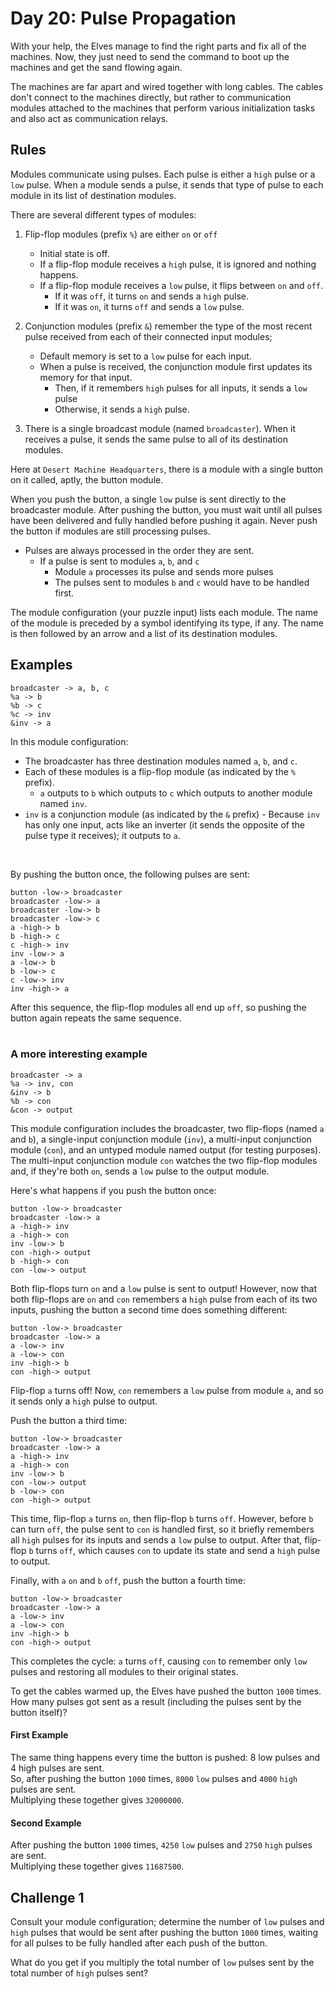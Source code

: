 # Day 20: Pulse Propagation

With your help, the Elves manage to find the right parts and fix all of the machines. Now, they just need to send the command to boot up the machines and get the sand flowing again.

The machines are far apart and wired together with long cables. The cables don't connect to the machines directly, but rather to communication modules attached to the machines that perform various initialization tasks and also act as communication relays.

## Rules

Modules communicate using pulses. Each pulse is either a `high` pulse or a `low` pulse. When a module sends a pulse, it sends that type of pulse to each module in its list of destination modules.

There are several different types of modules:

1. Flip-flop modules (prefix `%`) are either `on` or `off`
    - Initial state is off.  
    - If a flip-flop module receives a `high` pulse, it is ignored and nothing happens.  
    - If a flip-flop module receives a `low` pulse, it flips between `on` and `off`.  
        - If it was `off`, it turns `on` and sends a `high` pulse. 
        - If it was `on`, it turns `off` and sends a `low` pulse.

2. Conjunction modules (prefix `&`) remember the type of the most recent pulse received from each of their connected input modules;
    - Default memory is set to a `low` pulse for each input. 
    - When a pulse is received, the conjunction module first updates its memory for that input. 
        - Then, if it remembers `high` pulses for all inputs, it sends a `low` pulse
        - Otherwise, it sends a `high` pulse.

3. There is a single broadcast module (named `broadcaster`). When it receives a pulse, it sends the same pulse to all of its destination modules.

Here at `Desert Machine Headquarters`, there is a module with a single button on it called, aptly, the button module.  

When you push the button, a single `low` pulse is sent directly to the broadcaster module. After pushing the button, you must wait until all pulses have been delivered and fully handled before pushing it again. Never push the button if modules are still processing pulses.
- Pulses are always processed in the order they are sent.
    - If a pulse is sent to modules `a`, `b`, and `c`
        - Module `a` processes its pulse and sends more pulses
        - The pulses sent to modules `b` and `c` would have to be handled first.

The module configuration (your puzzle input) lists each module. The name of the module is preceded by a symbol identifying its type, if any. The name is then followed by an arrow and a list of its destination modules.

## Examples

```
broadcaster -> a, b, c
%a -> b
%b -> c
%c -> inv
&inv -> a
```

In this module configuration: 
- The broadcaster has three destination modules named `a`, `b`, and `c`.
- Each of these modules is a flip-flop module (as indicated by the `%` prefix). 
    - `a` outputs to `b` which outputs to `c` which outputs to another module named `inv`. 
- `inv` is a conjunction module (as indicated by the `&` prefix)
        - Because `inv` has only one input, acts like an inverter (it sends the opposite of the pulse type it receives); it outputs to `a`.

<br>

By pushing the button once, the following pulses are sent:

```
button -low-> broadcaster
broadcaster -low-> a
broadcaster -low-> b
broadcaster -low-> c
a -high-> b
b -high-> c
c -high-> inv
inv -low-> a
a -low-> b
b -low-> c
c -low-> inv
inv -high-> a
```

After this sequence, the flip-flop modules all end up `off`, so pushing the button again repeats the same sequence.  
<br>

### A more interesting example

```
broadcaster -> a
%a -> inv, con
&inv -> b
%b -> con
&con -> output
```

This module configuration includes the broadcaster, two flip-flops (named `a` and `b`), a single-input conjunction module (`inv`), a multi-input conjunction module (`con`), and an untyped module named output (for testing purposes). The multi-input conjunction module `con` watches the two flip-flop modules and, if they're both `on`, sends a `low` pulse to the output module.

Here's what happens if you push the button once:

```
button -low-> broadcaster
broadcaster -low-> a
a -high-> inv
a -high-> con
inv -low-> b
con -high-> output
b -high-> con
con -low-> output
```

Both flip-flops turn `on` and a `low` pulse is sent to output! However, now that both flip-flops are `on` and `con` remembers a `high` pulse from each of its two inputs, pushing the button a second time does something different:

```
button -low-> broadcaster
broadcaster -low-> a
a -low-> inv
a -low-> con
inv -high-> b
con -high-> output
```

Flip-flop `a` turns off! Now, `con` remembers a `low` pulse from module `a`, and so it sends only a `high` pulse to output.

Push the button a third time:

```
button -low-> broadcaster
broadcaster -low-> a
a -high-> inv
a -high-> con
inv -low-> b
con -low-> output
b -low-> con
con -high-> output
```

This time, flip-flop `a` turns `on`, then flip-flop `b` turns `off`. However, before `b` can turn `off`, the pulse sent to `con` is handled first, so it briefly remembers all `high` pulses for its inputs and sends a `low` pulse to output. After that, flip-flop `b` turns `off`, which causes `con` to update its state and send a `high` pulse to output.

Finally, with `a` `on` and `b` `off`, push the button a fourth time:

```
button -low-> broadcaster
broadcaster -low-> a
a -low-> inv
a -low-> con
inv -high-> b
con -high-> output
```

This completes the cycle: `a` turns `off`, causing `con` to remember only `low` pulses and restoring all modules to their original states.

To get the cables warmed up, the Elves have pushed the button `1000` times. How many pulses got sent as a result (including the pulses sent by the button itself)?

#### First Example

The same thing happens every time the button is pushed: 8 low pulses and 4 high pulses are sent.  
So, after pushing the button `1000` times, `8000` `low` pulses and `4000` `high` pulses are sent.  
Multiplying these together gives `32000000`.

#### Second Example

After pushing the button `1000` times, `4250` `low` pulses and `2750` `high` pulses are sent.  
Multiplying these together gives `11687500`.

## Challenge 1

Consult your module configuration; determine the number of `low` pulses and `high` pulses that would be sent after pushing the button `1000` times, waiting for all pulses to be fully handled after each push of the button.

What do you get if you multiply the total number of `low` pulses sent by the total number of `high` pulses sent?